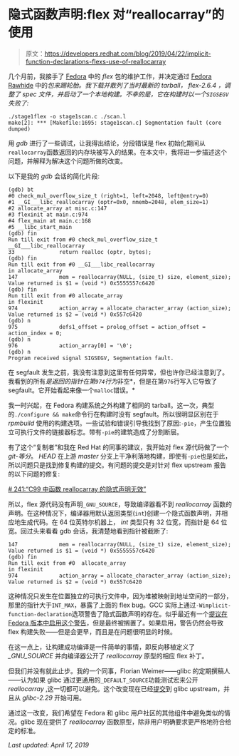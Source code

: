 # 隐式函数声明:flex 对“reallocarray”的使用

> 原文：<https://developers.redhat.com/blog/2019/04/22/implicit-function-declarations-flexs-use-of-reallocarray>

几个月前，我接手了 [Fedora](https://getfedora.org/) 中的 *flex* 包的维护工作，并决定通过 [Fedora Rawhide](https://fedoraproject.org/wiki/Releases/Rawhide) 中的*包来踢轮胎。我下载并散列了当时最新的 tarball， *flex-2.6.4* ，调整了 *spec* 文件，并启动了一个本地构建。不幸的是，它在构建时以一个`SIGSEGV`失败了:*

```
./stage1flex -o stage1scan.c ./scan.l
make[2]: *** [Makefile:1695: stage1scan.c] Segmentation fault (core dumped)

```

用 *gdb* 进行了一些调试，让我得出结论，分段错误是 flex 初始化期间从`reallocarray`函数返回的内存块被写入的结果。在本文中，我将进一步描述这个问题，并解释为解决这个问题所做的改变。

以下是我的 *gdb* 会话的简化片段:

```
(gdb) bt
#0 check_mul_overflow_size_t (right=1, left=2048, left@entry=0)
#1 __GI___libc_reallocarray (optr=0x0, nmemb=2048, elem_size=1)
#2 allocate_array at misc.c:147
#3 flexinit at main.c:974
#4 flex_main at main.c:168
#5 __libc_start_main
(gdb) fin
Run till exit from #0 check_mul_overflow_size_t
__GI___libc_reallocarray
33              return realloc (optr, bytes);
(gdb) fin
Run till exit from #0 __GI___libc_reallocarray
in allocate_array
147             mem = reallocarray(NULL, (size_t) size, element_size);
Value returned is $1 = (void *) 0x5555557c6420
(gdb) fin
Run till exit from #0 allocate_array
in flexinit
974             action_array = allocate_character_array (action_size);
Value returned is $2 = (void *) 0x557c6420
(gdb) n
975             defs1_offset = prolog_offset = action_offset = action_index = 0;
(gdb) n
976             action_array[0] = '\0';
(gdb) n
Program received signal SIGSEGV, Segmentation fault.

```

在 segfault 发生之前，我没有注意到这里有任何异常，但也许你已经注意到了。我看到的所有*是返回的指针在第`974`行为*非空*，但是在第`976`行写入它导致了 segfault。它开始看起来像一个`malloc`错误。*

我一时兴起，在 Fedora 构建系统之外构建了相同的 tarball。这一次，典型的`./configure && make`命令行在构建时没有 segfault。所以很明显区别在于 *rpmbuild* 使用的构建选项。一些试验和错误引导我找到了原因:`-pie`，产生位置独立可执行文件的链接器标志。带有`-pie`的建筑造成了分割断层。

有了这个“复制者”和我在 Red Hat 的同事的建议，我开始对 flex 源代码做了一个*git-等分*。 *HEAD* 在上游 *master* 分支上干净利落地构建，即使有`-pie`也是如此，所以问题只是找到修复构建的提交。有问题的提交是对针对 flex upstream 报告的以下问题的修复:

[# 241:“C99 中函数 reallocarray 的隐式声明无效”](https://github.com/westes/flex/issues/241)

所以，flex 源代码没有声明`_GNU_SOURCE`，导致编译器看不到 *reallocarray* 函数的声明。在这种情况下，编译器用默认返回类型(`int`)创建一个隐式函数声明，并相应地生成代码。在 64 位英特尔机器上， *int* 类型只有 32 位宽，而指针是 64 位宽。回过头来看看 gdb 会话，我清楚地看到指针被截断了:

```
147             mem = reallocarray(NULL, (size_t) size, element_size);
Value returned is $1 = (void *) 0x5555557c6420
(gdb) fin
Run till exit from #0  allocate_array
in flexinit
974             action_array = allocate_character_array (action_size);
Value returned is $2 = (void *) 0x557c6420

```

这种情况只发生在位置独立的可执行文件中，因为堆被映射到地址空间的一部分，那里的指针大于`INT_MAX`，暴露了上面的 flex bug。GCC 实际上通过`-Wimplicit-function-declaration`选项警告了隐式函数声明的存在。似乎最近有一个[提议在 Fedora 版本中启用这个警告](https://fedoraproject.org/wiki/Changes/Fedora26CFlags)，但是最终被搁置了。如果启用，警告仍然会导致 flex 构建失败——但是会更早，而且是在问题很明显的时候。

在这一点上，让构建成功编译是一件简单的事情，即反向移植定义了 *_GNU_SOURCE* 并向编译器公开了 *reallocarray* 原型的相应 flex 补丁。

但我们并没有就此止步。我的一个同事，Florian Weimer——glibc 的定期撰稿人——认为如果 glibc 通过更通用的`_DEFAULT_SOURCE`功能测试宏来公开 *reallocarray* ,这一切都可以避免。这个改变现在已经[提交](https://sourceware.org/git/?p=glibc.git;a=commit;h=2bda273aa3)到 glibc upstream，并且从 *glibc-2.29* 开始可用。

通过这一改变，我们希望在 Fedora 和 glibc 用户社区的其他组件中避免类似的情况。glibc 现在提供了 *reallocarray* 函数原型，除非用户明确要求更严格地符合给定的标准。

*Last updated: April 17, 2019*